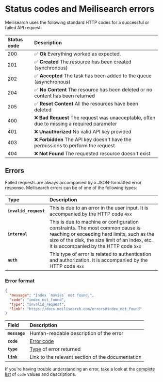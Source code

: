 # Status codes and Meilisearch errors

Meilisearch uses the following standard HTTP codes for a successful or failed API request:

| Status code | Description                                                                                |
| :---------- | :----------------------------------------------------------------------------------------- |
| 200         | ✅ **Ok** Everything worked as expected.                                                   |
| 201         | ✅ **Created** The resource has been created (synchronous)                                 |
| 202         | ✅  **Accepted** The task has been added to the queue (asynchronous)                       |
| 204         | ✅ **No Content** The resource has been deleted or no content has been returned            |
| 205         | ✅ **Reset Content** All the resources have been deleted                                   |
| 400         | ❌ **Bad Request** The request was unacceptable, often due to missing a required parameter |
| 401         | ❌ **Unauthorized** No valid API key provided                                              |
| 403         | ❌ **Forbidden** The API key doesn't have the permissions to perform the request           |
| 404         | ❌ **Not Found** The requested resource doesn't exist                                      |

## Errors

Failed requests are always accompanied by a JSON-formatted error response. Meilisearch errors can be of one of the following types:

| Type              | Description                                                                                                                                                                                                              |
| :---------------- | :----------------------------------------------------------------------------------------------------------------------------------------------------------------------------------------------------------------------- |
| **`invalid_request`** | This is due to an error in the user input. It is accompanied by the HTTP code `4xx`                                                                                                                                      |
| **`internal`**        | This is due to machine or configuration constraints. The most common cause is reaching or exceeding hard limits, such as the size of the disk, the size limit of an index, etc. It is accompanied by the HTTP code `5xx` |
| **`auth`**            | This type of error is related to authentication and authorization. It is accompanied by the HTTP code `4xx`                                                                                                              |

### Error format

```json
{
  "message": "Index `movies` not found.",
  "code": "index_not_found",
  "type": "invalid_request",
  "link": "https://docs.meilisearch.com/errors#index_not_found"
}
```

|  Field     | Description                                       |
| :-------- | :------------------------------------------------ |
| **`message`** | Human-readable description of the error           |
| **`code`**    | [Error code](/reference/errors/error_codes.md)    |
| **`type`**    | [Type](#errors) of error returned                 |
| **`link`**    | Link to the relevant section of the documentation |

If you're having trouble understanding an error, take a look at the [complete list](/reference/errors/error_codes.md) of `code` values and descriptions.
